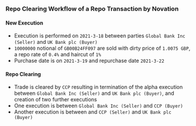 ### Repo Clearing Workflow of a Repo Transaction by Novation

#### New Execution
- Execution is performed on `2021-3-18` between parties `Global Bank Inc (Seller)` and `UK Bank plc (Buyer)`
- `10000000` notional of `GB00B24FF097` are sold with dirty price of `1.0075 GBP`, a repo rate of `0.4%` and haircut of `1%`
- Purchase date is on `2021-3-19` and repurchase date `2021-3-22`

#### Repo Clearing
- Trade is cleared by `CCP` resulting in termination of the alpha execution between `Global Bank Inc (Seller)` and `UK Bank plc (Buyer)`, and creation of two further executions
- One execution is between `Global Bank Inc (Seller)` and `CCP (Buyer)`
- Another execution is between and `CCP (Seller)` and `UK Bank plc (Buyer)`
